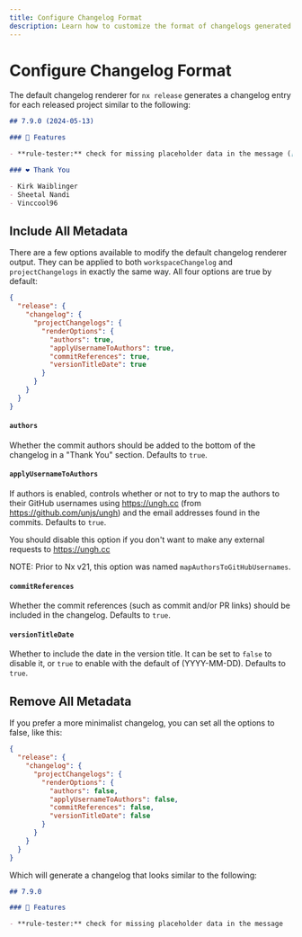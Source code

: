 ```yaml
---
title: Configure Changelog Format
description: Learn how to customize the format of changelogs generated by Nx Release, including options to control author information, commit references, and version title dates.
---
```


# Configure Changelog Format

The default changelog renderer for `nx release` generates a changelog entry for each released project similar to the following:

```md
## 7.9.0 (2024-05-13)

### 🚀 Features

- **rule-tester:** check for missing placeholder data in the message ([#9039](https://github.com/typescript-eslint/typescript-eslint/pull/9039))

### ❤️ Thank You

- Kirk Waiblinger
- Sheetal Nandi
- Vinccool96
```

## Include All Metadata

There are a few options available to modify the default changelog renderer output. They can be applied to both `workspaceChangelog` and `projectChangelogs` in exactly the same way. All four options are true by default:

```json
{
  "release": {
    "changelog": {
      "projectChangelogs": {
        "renderOptions": {
          "authors": true,
          "applyUsernameToAuthors": true,
          "commitReferences": true,
          "versionTitleDate": true
        }
      }
    }
  }
}
```

#### `authors`

Whether the commit authors should be added to the bottom of the changelog in a "Thank You" section. Defaults to `true`.

#### `applyUsernameToAuthors`

If authors is enabled, controls whether or not to try to map the authors to their GitHub usernames using https://ungh.cc (from https://github.com/unjs/ungh) and the email addresses found in the commits. Defaults to `true`.

You should disable this option if you don't want to make any external requests to https://ungh.cc

NOTE: Prior to Nx v21, this option was named `mapAuthorsToGitHubUsernames`.

#### `commitReferences`

Whether the commit references (such as commit and/or PR links) should be included in the changelog. Defaults to `true`.

#### `versionTitleDate`

Whether to include the date in the version title. It can be set to `false` to disable it, or `true` to enable with the default of (YYYY-MM-DD). Defaults to `true`.

## Remove All Metadata

If you prefer a more minimalist changelog, you can set all the options to false, like this:

```json
{
  "release": {
    "changelog": {
      "projectChangelogs": {
        "renderOptions": {
          "authors": false,
          "applyUsernameToAuthors": false,
          "commitReferences": false,
          "versionTitleDate": false
        }
      }
    }
  }
}
```

Which will generate a changelog that looks similar to the following:

```md
## 7.9.0

### 🚀 Features

- **rule-tester:** check for missing placeholder data in the message
```
